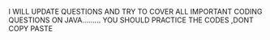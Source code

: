 I WILL UPDATE QUESTIONS AND TRY TO COVER ALL IMPORTANT CODING QUESTIONS ON JAVA.........
YOU SHOULD PRACTICE THE CODES ,DONT COPY PASTE 
